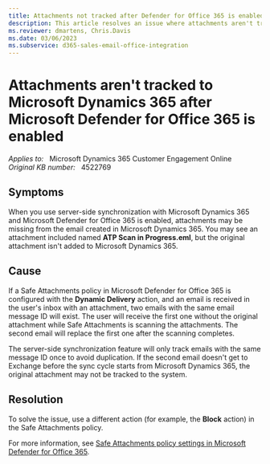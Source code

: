 ```yaml
---
title: Attachments not tracked after Defender for Office 365 is enabled
description: This article resolves an issue where attachments aren't tracked to Microsoft Dynamics 365 after Microsoft Defender for Office 365 is enabled.
ms.reviewer: dmartens, Chris.Davis
ms.date: 03/06/2023
ms.subservice: d365-sales-email-office-integration
---
```

# Attachments aren't tracked to Microsoft Dynamics 365 after Microsoft Defender for Office 365 is enabled

_Applies to:_ &nbsp; Microsoft Dynamics 365 Customer Engagement Online  
_Original KB number:_ &nbsp; 4522769

## Symptoms

When you use server-side synchronization with Microsoft Dynamics 365 and Microsoft Defender for Office 365 is enabled, attachments may be missing from the email created in Microsoft Dynamics 365. You may see an attachment included named **ATP Scan in Progress.eml**, but the original attachment isn't added to Microsoft Dynamics 365.

## Cause

If a Safe Attachments policy in Microsoft Defender for Office 365 is configured with the **Dynamic Delivery** action, and an email is received in the user's inbox with an attachment, two emails with the same email message ID will exist. The user will receive the first one without the original attachment while Safe Attachments is scanning the attachments. The second email will replace the first one after the scanning completes.

The server-side synchronization feature will only track emails with the same message ID once to avoid duplication. If the second email doesn't get to Exchange before the sync cycle starts from Microsoft Dynamics 365, the original attachment may not be tracked to the system.

## Resolution

To solve the issue, use a different action (for example, the **Block** action) in the Safe Attachments policy.

For more information, see [Safe Attachments policy settings in Microsoft Defender for Office 365](/microsoft-365/security/office-365-security/safe-attachments-about#safe-attachments-policy-settings).
